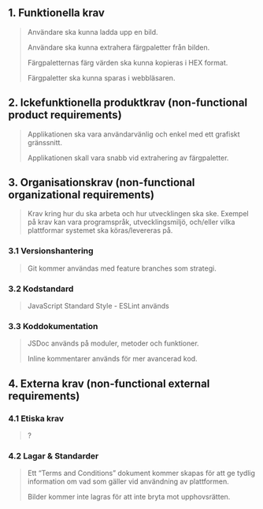 ## 1\. Funktionella krav

> Användare ska kunna ladda upp en bild.
>
> Användare ska kunna extrahera färgpaletter från bilden.
>
> Färgpaletternas färg värden ska kunna kopieras i HEX format.
>
> Färgpaletter ska kunna sparas i webbläsaren.


## 2\. Ickefunktionella produktkrav (non-functional product requirements)

> Applikationen ska vara användarvänlig och enkel med ett grafiskt gränssnitt.
>
> Applikationen skall vara snabb vid extrahering av färgpaletter.

## 3\. Organisationskrav (non-functional organizational requirements)

> Krav kring hur du ska arbeta och hur utvecklingen ska ske. Exempel på krav kan vara programspråk, utvecklingsmiljö, och/eller vilka plattformar systemet ska köras/levereras på.

### 3.1 Versionshantering

> Git kommer användas med feature branches som strategi.

### 3.2 Kodstandard

> JavaScript Standard Style - ESLint används

### 3.3 Koddokumentation

> JSDoc används på moduler, metoder och funktioner.
>
> Inline kommentarer används för mer avancerad kod.
>

## 4\. Externa krav (non-functional external requirements)

### 4.1 Etiska krav

> ?

### 4.2 Lagar & Standarder

>
> Ett “Terms and Conditions” dokument kommer skapas för att ge tydlig information om vad som gäller vid användning av plattformen.
> 
> Bilder kommer inte lagras för att inte bryta mot upphovsrätten.